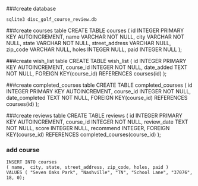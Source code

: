 ###create database

    sqlite3 disc_golf_course_review.db

###create courses table
    CREATE TABLE courses
    (
      id INTEGER PRIMARY KEY AUTOINCREMENT,
      name VARCHAR NOT NULL,
      city VARCHAR NOT NULL,
      state VARCHAR NOT NULL,
      street_address VARCHAR NULL,
      zip_code VARCHAR NULL,
      holes INTEGER NULL,
      paid INTEGER NULL
    );

###create wish_list table
    CREATE TABLE wish_list
    (
      id INTEGER PRIMARY KEY AUTOINCREMENT,
      course_id INTEGER NOT NULL,
      date_added TEXT NOT NULL,
      FOREIGN KEY(course_id) REFERENCES courses(id)
    );

###create completed_courses table
    CREATE TABLE completed_courses
    (
      id INTEGER PRIMARY KEY AUTOINCREMENT,
      course_id INTEGER NOT NULL,
      date_completed TEXT NOT NULL,
      FOREIGN KEY(course_id) REFERENCES courses(id)
    );

###create reviews table
    CREATE TABLE reviews
    (
      id INTEGER PRIMARY KEY AUTOINCREMENT,
      course_id INTEGER NOT NULL,
      review_date TEXT NOT NULL,
      score INTEGER NULL,
      recommend INTEGER,
      FOREIGN KEY(course_id) REFERENCES completed_courses(course_id)
    );

### add course
    INSERT INTO courses
    ( name,  city, state, street_address, zip_code, holes, paid )
    VALUES ( "Seven Oaks Park", "Nashville", "TN", "School Lane", "37076", 18, 0);
